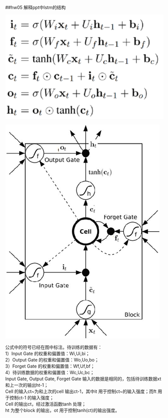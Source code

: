 ##hw05 解释ppt中lstm的结构

![](1.PNG)

![](2.jpg)

公式中的符号已经在图中标注。待训练的数据有：  
1）Input Gate 的权重和偏置值：Wi,Ui,bi；  
2）Output Gate 的权重和偏置值：Wo,Uo,bo；  
3）Forget Gate 的权重和偏置值：Wf,Uf,bf；  
4）待训练数据的权重和偏置值：Wc,Uc,bc；  
Input Gate, Output Gate, Forget Gate 输入的数据是相同的，包括待训练数据xt 和上一次的输出ht-1；  
Cell 的输入ct~为和上次的cell 输出ct-1，其中it 用于控制ct~的输入强度；而ft 用于控制ct-1 的输入强度；  
Cell 的输出ct，经过激活函数tanh 处理；  
ht 为整个block 的输出，ot 用于控制tanh(ct)的输出强度。  
